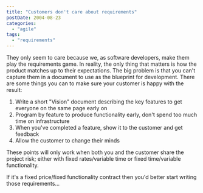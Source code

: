 ```yaml
---
title: "Customers don't care about requirements"
postDate: 2004-08-23
categories: 
  - "agile"
tags: 
  - "requirements"
---
```


They only seem to care because we, as software developers, make them play the requirements game. In reality, the only thing that matters is how the product matches up to their expectations. The big problem is that you can't capture them in a document to use as the blueprint for development. There are some things you can to make sure your customer is happy with the result:

1. Write a short "Vision" document describing the key features to get everyone on the same page early on
2. Program by feature to produce functionality early, don't spend too much time on infrastructure
3. When you've completed a feature, show it to the customer and get feedback
4. Allow the customer to change their minds

These points will only work when both you and the customer share the project risk; either with fixed rates/variable time or fixed time/variable functionality.

If it's a fixed price/fixed functionality contract then you'd better start writing those requirements...
